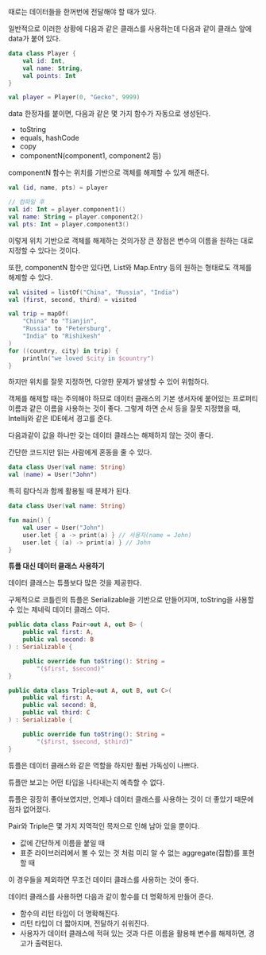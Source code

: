 때로는 데이터들을 한꺼번에 전달해야 할 때가 있다.

일반적으로 이러한 상황에 다음과 같은 클래스를 사용하는데 다음과 같이 클래스 앞에 data가 붙어 있다.

```kotlin
data class Player {
	val id: Int,
	val name: String,
	val points: Int
}

val player = Player(0, "Gecko", 9999)
```

data 한정자를 붙이면, 다음과 같은 몇 가지 함수가 자동으로 생성된다.

- toString
- equals, hashCode
- copy
- componentN(component1, component2 등)

componentN 함수는 위치를 기반으로 객체를 해제할 수 있게 해준다.

```kotlin
val (id, name, pts) = player

// 컴파일 후
val id: Int = player.component1()
val name: String = player.component2()
val pts: Int = player.component3()
```

이렇게 위치 기반으로 객체를 해제하는 것의가장 큰 장점은 변수의 이름을 원하는 대로 지정할 수 있다는 것이다.

또한, componentN 함수만 있다면, List와 Map.Entry 등의 원하는 형태로도 객체를 해제할 수 있다.

```kotlin
val visited = listOf("China", "Russia", "India")
val (first, second, third) = visited

val trip = mapOf(
    "China" to "Tianjin",
    "Russia" to "Petersburg",
    "India" to "Rishikesh"
)
for ((country, city) in trip) {
    println("we loved $city in $country")
}
```

하지만 위치를 잘못 지정하면, 다양한 문제가 발생할 수 있어 위험하다.

객체를 해제할 때는 주의해야 하므로 데이터 클래스의 기본 생서자에 붙어있는 프로퍼티 이름과 같은 이름을 사용하는 것이 좋다. 그렇게 하면 순서 등을 잘못 지정했을 때, Intellij와 같은 IDE에서 경고를 준다.

다음과같이 값을 하나만 갖는 데이터 클래스는 해제하지 않는 것이 좋다.

간단한 코드지만 읽는 사람에게 혼동을 줄 수 있다.

```kotlin
data class User(val name: String)
val (name) = User("John")
```

특히 람다식과 함께 활용될 때 문제가 된다.

```kotlin
data class User(val name: String)

fun main() {
	val user = User("John")
	user.let { a -> print(a) } // 사용자(name = John)
	user.let { (a) -> print(a) } // John
}
```

**튜플 대신 데이터 클래스 사용하기**

데이터 클래스는 튜플보다 많은 것을 제공한다.

구체적으로 코틀린의 튜플은 Serializable을 기반으로 만들어지며, toString을 사용할 수 있는 제네릭 데이터 클래스 이다.

```kotlin
public data class Pair<out A, out B> (
    public val first: A,
    public val second: B
) : Serializable {

    public override fun toString(): String =
        "($first, $second)"
}

public data class Triple<out A, out B, out C>(
    public val first: A,
    public val second: B,
    public val third: C
) : Serializable {

    public override fun toString(): String =
        "($first, $second, $third)"
}
```

튜플은 데이터 클래스와 같은 역할을 하지만 훨씬 가독성이 나쁘다.

튜플만 보고는 어떤 타입을 나타내는지 예측할 수 없다.

튜플은 굉장히 좋아보였지만, 언제나 데이터 클래스를 사용하는 것이 더 좋았기 때문에 점차 없어졌다.

Pair와 Triple은 몇 가지 지역적인 목저으로 인해 남아 있을 뿐이다.

- 값에 간단하게 이름을 붙일 때
- 표준 라이브러리에서 볼 수 있는 것 처럼 미리 알 수 없는 aggregate(집합)를 표현할 때

이 경우들을 제외하면 무조건 데이터 클래스를 사용하는 것이 좋다.

데이터 클래스를 사용하면 다음과 같이 함수를 더 명확하게 만들어 준다.

- 함수의 리턴 타입이 더 명확해진다.
- 리턴 타입이 더 짧아지며, 전달하기 쉬워진다.
- 사용자가 데이터 클래스에 적혀 있는 것과 다른 이름을 활용해 변수를 해제하면, 경고가 출력된다.
